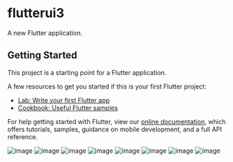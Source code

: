 # flutterui3

A new Flutter application.

## Getting Started

This project is a starting point for a Flutter application.

A few resources to get you started if this is your first Flutter project:

- [Lab: Write your first Flutter app](https://flutter.dev/docs/get-started/codelab)
- [Cookbook: Useful Flutter samples](https://flutter.dev/docs/cookbook)

For help getting started with Flutter, view our
[online documentation](https://flutter.dev/docs), which offers tutorials,
samples, guidance on mobile development, and a full API reference.


![image](https://user-images.githubusercontent.com/39657409/81191471-aeffe280-8fd6-11ea-96af-f5b460b2dc0a.png)
![image](https://user-images.githubusercontent.com/39657409/81191572-c9d25700-8fd6-11ea-8f0c-52601b3befdc.png)
![image](https://user-images.githubusercontent.com/39657409/81191591-d060ce80-8fd6-11ea-8723-a91e06d0f913.png)
![image](https://user-images.githubusercontent.com/39657409/81191618-da82cd00-8fd6-11ea-9e1c-2b744001c3f5.png)
![image](https://user-images.githubusercontent.com/39657409/81191649-e2db0800-8fd6-11ea-8263-69145a802fb5.png)
![image](https://user-images.githubusercontent.com/39657409/81191679-ec647000-8fd6-11ea-825e-066331594efb.png)
![image](https://user-images.githubusercontent.com/39657409/81191717-f7b79b80-8fd6-11ea-8ce5-3adad4ca77cd.png)
![image](https://user-images.githubusercontent.com/39657409/81191755-030ac700-8fd7-11ea-8dff-3d9a75c0c2f7.png)

